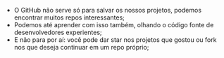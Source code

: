 * O GitHub não serve só para salvar os nossos projetos, podemos encontrar muitos repos interessantes;
* Podemos até aprender com isso também, olhando o código fonte de desenvolvedores experientes;
* E não para por aí: você pode dar star nos projetos que gostou ou fork nos que deseja continuar em um repo próprio;
